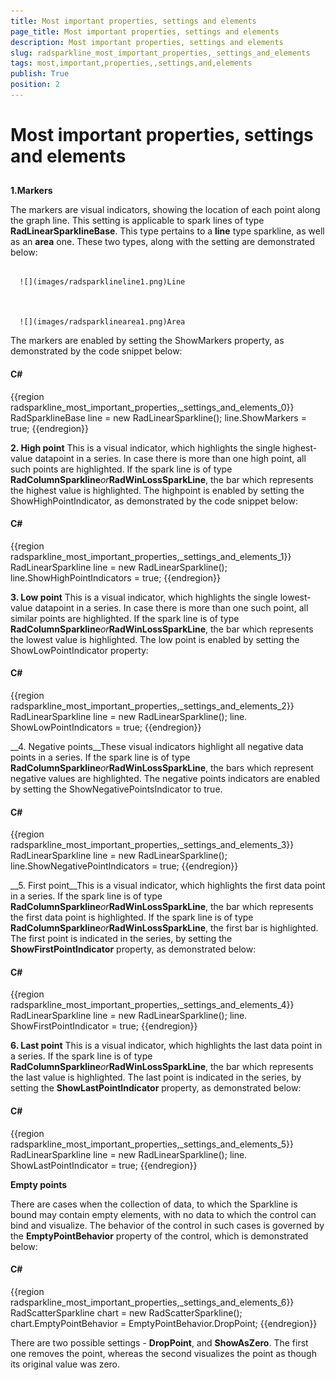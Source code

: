 ```yaml
---
title: Most important properties, settings and elements
page_title: Most important properties, settings and elements
description: Most important properties, settings and elements
slug: radsparkline_most_important_properties,_settings_and_elements
tags: most,important,properties,,settings,and,elements
publish: True
position: 2
---
```


# Most important properties, settings and elements



## 

__1.Markers__

The markers are visual indicators, showing the location of each point along the graph line. This setting is applicable to spark lines of type __RadLinearSparklineBase__. This type pertains to a __line__ type sparkline, as well as an __area__ one. These two types, along with the setting are demonstrated below:
 


         
      ![](images/radsparklineline1.png)Line               


         
      ![](images/radsparklinearea1.png)Area

The markers are enabled by setting the ShowMarkers property, as demonstrated by the code snippet below:

#### __C#__

{{region radsparkline_most_important_properties,_settings_and_elements_0}}
	RadSparklineBase line = new RadLinearSparkline();
	line.ShowMarkers = true;
	{{endregion}}



__2. High point__
This is a visual indicator, which highlights the single highest-value datapoint in a series. In case there is more than one high point, all such points are highlighted. If the spark line is of type __RadColumnSparkline__*or*__RadWinLossSparkLine__, the bar which represents the highest value is highlighted.
The highpoint is enabled by setting the ShowHighPointIndicator, as demonstrated by the code snippet below:

#### __C#__

{{region radsparkline_most_important_properties,_settings_and_elements_1}}
	RadLinearSparkline  line = new RadLinearSparkline();
	line.ShowHighPointIndicators = true;
	{{endregion}}



__3. Low point__
This is a visual indicator, which highlights the single lowest-value datapoint in a series. In case there is more than one such point, all similar points are highlighted. If the spark line is of type __RadColumnSparkline__*or*__RadWinLossSparkLine__, the bar which represents the lowest value is highlighted.
The low point is enabled by setting the ShowLowPointIndicator property:

#### __C#__

{{region radsparkline_most_important_properties,_settings_and_elements_2}}
	RadLinearSparkline  line = new RadLinearSparkline();
	line. ShowLowPointIndicators = true;
	{{endregion}}



__4. Negative points__These visual indicators highlight all negative data points in a series. If the spark line is of type __RadColumnSparkline__*or*__RadWinLossSparkLine__, the bars which represent negative values are highlighted.
The negative points indicators are enabled by setting the ShowNegativePointsIndicator to true.

#### __C#__

{{region radsparkline_most_important_properties,_settings_and_elements_3}}
	RadLinearSparkline  line = new RadLinearSparkline();
	line.ShowNegativePointIndicators = true;
	{{endregion}}



__5. First point__This is a visual indicator, which highlights the first data point in a series. If the spark line is of type __RadColumnSparkline__*or*__RadWinLossSparkLine__, the bar which represents the first data point is highlighted. If the spark line is of type __RadColumnSparkline__*or*__RadWinLossSparkLine__, the first bar is highlighted.
The first point is indicated in the series, by setting the __ShowFirstPointIndicator__ property, as demonstrated below:

#### __C#__

{{region radsparkline_most_important_properties,_settings_and_elements_4}}
	RadLinearSparkline  line = new RadLinearSparkline();
	line. ShowFirstPointIndicator = true;
	{{endregion}}



__6. Last point__
This is a visual indicator, which highlights the last data point in a series. If the spark line is of type __RadColumnSparkline__*or*__RadWinLossSparkLine__, the bar which represents the last value is highlighted. The last point is indicated in the series, by setting the __ShowLastPointIndicator__ property, as demonstrated below:

#### __C#__

{{region radsparkline_most_important_properties,_settings_and_elements_5}}
	RadLinearSparkline  line = new RadLinearSparkline();
	line. ShowLastPointIndicator = true;
	{{endregion}}



__Empty points__

There are cases when the collection of data, to which the Sparkline is bound may contain empty elements, with no data to which the control can bind and visualize. The behavior of the control in such cases is governed by the __EmptyPointBehavior__ property of the control, which is demonstrated below:

#### __C#__

{{region radsparkline_most_important_properties,_settings_and_elements_6}}
	RadScatterSparkline chart = new RadScatterSparkline(); 
	chart.EmptyPointBehavior = EmptyPointBehavior.DropPoint;
	{{endregion}}



There are two possible settings - __DropPoint__, and __ShowAsZero__. The first one removes the point, whereas the second visualizes the point as though its original value was zero.









